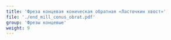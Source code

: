 ```yaml
---
title: 'Фреза концевая коническая обратная «Ласточкин хвост»'
file: './end_mill_conus_obrat.pdf'
group: 'Фрезы концевые'
weight: 9
---
```

